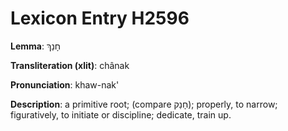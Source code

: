 # Lexicon Entry H2596

**Lemma**: חָנַךְ

**Transliteration (xlit)**: chânak

**Pronunciation**: khaw-nak'

**Description**:
a primitive root; (compare חָנַק); properly, to narrow; figuratively, to initiate or discipline; dedicate, train up.
